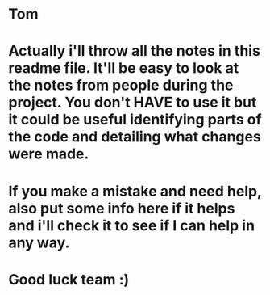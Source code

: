 # Tom

# Actually i'll throw all the notes in this readme file. It'll be easy to look at the notes from people during the project. You don't HAVE to use it but it could be useful identifying parts of the code and detailing what changes were made.

# If you make a mistake and need help, also put some info here if it helps and i'll check it to see if I can help in any way.

# Good luck team :)
